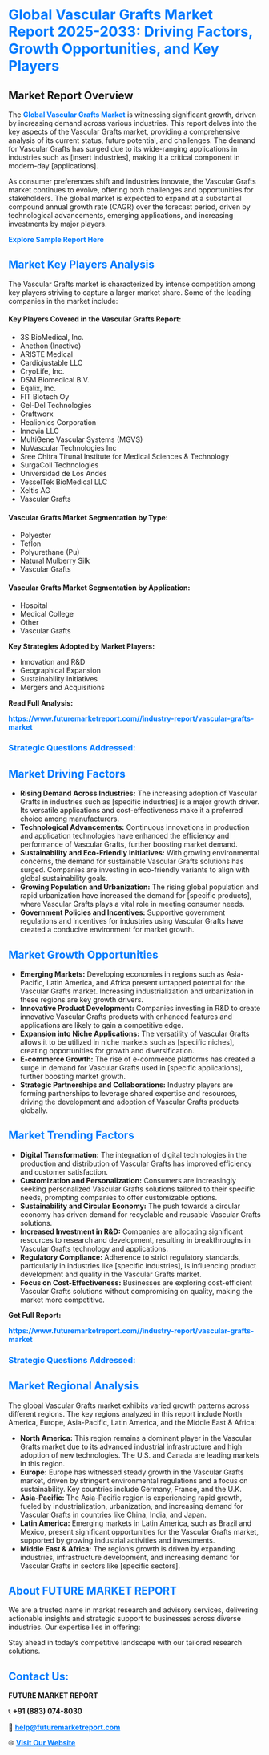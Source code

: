 <h1 style="color: #007BFF;">Global Vascular Grafts Market Report 2025-2033: Driving Factors, Growth Opportunities, and Key Players</h1>

<section id="overview">
<h2>Market Report Overview</h2>
<p>The <a href="https://www.futuremarketreport.com//industry-report/vascular-grafts-market" style="color: #007BFF; text-decoration: none;"><strong>Global Vascular Grafts Market</strong></a> is witnessing significant growth, driven by increasing demand across various industries. This report delves into the key aspects of the Vascular Grafts market, providing a comprehensive analysis of its current status, future potential, and challenges. The demand for Vascular Grafts has surged due to its wide-ranging applications in industries such as [insert industries], making it a critical component in modern-day [applications].</p>
<p>As consumer preferences shift and industries innovate, the Vascular Grafts market continues to evolve, offering both challenges and opportunities for stakeholders. The global market is expected to expand at a substantial compound annual growth rate (CAGR) over the forecast period, driven by technological advancements, emerging applications, and increasing investments by major players.</p>
</section>

<section id="overview">
<p><a href="https://www.futuremarketreport.com//request-sample/reportId=82765" style="color: #007BFF; text-decoration: none;"><strong>Explore Sample Report Here</strong></a></p>
</section>

<section id="key-players">
<h2 style="color: #007BFF;">Market Key Players Analysis</h2>
<p>The Vascular Grafts market is characterized by intense competition among key players striving to capture a larger market share. Some of the leading companies in the market include:</p>
<h4>Key Players Covered in the Vascular Grafts Report:</h4>
<ul><li>3S BioMedical, Inc.</li><li>Anethon (Inactive)</li><li>ARISTE Medical</li><li>Cardiojustable LLC</li><li>CryoLife, Inc.</li><li>DSM Biomedical B.V.</li><li>Eqalix, Inc.</li><li>FIT Biotech Oy</li><li>Gel-Del Technologies</li><li>Graftworx</li><li>Healionics Corporation</li><li>Innovia LLC</li><li>MultiGene Vascular Systems (MGVS)</li><li>NuVascular Technologies Inc</li><li>Sree Chitra Tirunal Institute for Medical Sciences &amp; Technology</li><li>SurgaColl Technologies</li><li>Universidad de Los Andes</li><li>VesselTek BioMedical LLC</li><li>Xeltis AG</li><li>Vascular Grafts</li></ul>
<h4>Vascular Grafts Market Segmentation by Type:</h4>
<ul><li>Polyester</li><li>Teflon</li><li>Polyurethane (Pu)</li><li>Natural Mulberry Silk</li><li>Vascular Grafts</li></ul>

<h4>Vascular Grafts Market Segmentation by Application:</h4>
<ul><li>Hospital</li><li>Medical College</li><li>Other</li><li>Vascular Grafts</li></ul>
<p><strong>Key Strategies Adopted by Market Players:</strong></p>
<ul>
<li>Innovation and R&D</li>
<li>Geographical Expansion</li>
<li>Sustainability Initiatives</li>
<li>Mergers and Acquisitions</li>
</ul>
</section>

<section>
<p><strong>Read Full Analysis: </strong></p><a href="https://www.futuremarketreport.com//industry-report/vascular-grafts-market" style="color: #007BFF; text-decoration: none;"><strong>https://www.futuremarketreport.com//industry-report/vascular-grafts-market</strong></a>
<h3 style="color: #007BFF;">Strategic Questions Addressed:</h3>
</section>

<section id="driving-factors">
<h2 style="color: #007BFF;">Market Driving Factors</h2>
<ul>
<li><strong>Rising Demand Across Industries:</strong> The increasing adoption of Vascular Grafts in industries such as [specific industries] is a major growth driver. Its versatile applications and cost-effectiveness make it a preferred choice among manufacturers.</li>
<li><strong>Technological Advancements:</strong> Continuous innovations in production and application technologies have enhanced the efficiency and performance of Vascular Grafts, further boosting market demand.</li>
<li><strong>Sustainability and Eco-Friendly Initiatives:</strong> With growing environmental concerns, the demand for sustainable Vascular Grafts solutions has surged. Companies are investing in eco-friendly variants to align with global sustainability goals.</li>
<li><strong>Growing Population and Urbanization:</strong> The rising global population and rapid urbanization have increased the demand for [specific products], where Vascular Grafts plays a vital role in meeting consumer needs.</li>
<li><strong>Government Policies and Incentives:</strong> Supportive government regulations and incentives for industries using Vascular Grafts have created a conducive environment for market growth.</li>
</ul>
</section>

<section id="growth-opportunities">
<h2 style="color: #007BFF;">Market Growth Opportunities</h2>
<ul>
<li><strong>Emerging Markets:</strong> Developing economies in regions such as Asia-Pacific, Latin America, and Africa present untapped potential for the Vascular Grafts market. Increasing industrialization and urbanization in these regions are key growth drivers.</li>
<li><strong>Innovative Product Development:</strong> Companies investing in R&D to create innovative Vascular Grafts products with enhanced features and applications are likely to gain a competitive edge.</li>
<li><strong>Expansion into Niche Applications:</strong> The versatility of Vascular Grafts allows it to be utilized in niche markets such as [specific niches], creating opportunities for growth and diversification.</li>
<li><strong>E-commerce Growth:</strong> The rise of e-commerce platforms has created a surge in demand for Vascular Grafts used in [specific applications], further boosting market growth.</li>
<li><strong>Strategic Partnerships and Collaborations:</strong> Industry players are forming partnerships to leverage shared expertise and resources, driving the development and adoption of Vascular Grafts products globally.</li>
</ul>
</section>

<section id="trending-factors">
<h2 style="color: #007BFF;">Market Trending Factors</h2>
<ul>
<li><strong>Digital Transformation:</strong> The integration of digital technologies in the production and distribution of Vascular Grafts has improved efficiency and customer satisfaction.</li>
<li><strong>Customization and Personalization:</strong> Consumers are increasingly seeking personalized Vascular Grafts solutions tailored to their specific needs, prompting companies to offer customizable options.</li>
<li><strong>Sustainability and Circular Economy:</strong> The push towards a circular economy has driven demand for recyclable and reusable Vascular Grafts solutions.</li>
<li><strong>Increased Investment in R&D:</strong> Companies are allocating significant resources to research and development, resulting in breakthroughs in Vascular Grafts technology and applications.</li>
<li><strong>Regulatory Compliance:</strong> Adherence to strict regulatory standards, particularly in industries like [specific industries], is influencing product development and quality in the Vascular Grafts market.</li>
<li><strong>Focus on Cost-Effectiveness:</strong> Businesses are exploring cost-efficient Vascular Grafts solutions without compromising on quality, making the market more competitive.</li>
</ul>
</section>

<section>
<p><strong>Get Full Report: </strong></p><a href="https://www.futuremarketreport.com//industry-report/vascular-grafts-market" style="color: #007BFF; text-decoration: none;"><strong>https://www.futuremarketreport.com//industry-report/vascular-grafts-market</strong></a>
<h3 style="color: #007BFF;">Strategic Questions Addressed:</h3>
</section>


<section id="regional-analysis">
<h2 style="color: #007BFF;">Market Regional Analysis</h2>
<p>The global Vascular Grafts market exhibits varied growth patterns across different regions. The key regions analyzed in this report include North America, Europe, Asia-Pacific, Latin America, and the Middle East & Africa:</p>
<ul>
<li><strong>North America:</strong> This region remains a dominant player in the Vascular Grafts market due to its advanced industrial infrastructure and high adoption of new technologies. The U.S. and Canada are leading markets in this region.</li>
<li><strong>Europe:</strong> Europe has witnessed steady growth in the Vascular Grafts market, driven by stringent environmental regulations and a focus on sustainability. Key countries include Germany, France, and the U.K.</li>
<li><strong>Asia-Pacific:</strong> The Asia-Pacific region is experiencing rapid growth, fueled by industrialization, urbanization, and increasing demand for Vascular Grafts in countries like China, India, and Japan.</li>
<li><strong>Latin America:</strong> Emerging markets in Latin America, such as Brazil and Mexico, present significant opportunities for the Vascular Grafts market, supported by growing industrial activities and investments.</li>
<li><strong>Middle East & Africa:</strong> The region’s growth is driven by expanding industries, infrastructure development, and increasing demand for Vascular Grafts in sectors like [specific sectors].</li>
</ul>
</section>

<footer>
<h2 style="color: #007BFF;">About FUTURE MARKET REPORT</h2>
<p>We are a trusted name in market research and advisory services, delivering actionable insights and strategic support to businesses across diverse industries. Our expertise lies in offering:</p>

<p>Stay ahead in today’s competitive landscape with our tailored research solutions.</p>

<h2 style="color: #007BFF;">Contact Us:</h2>
<p><strong>FUTURE MARKET REPORT</strong></p>
<p>📞 <strong>+91 (883) 074-8030</strong></p>
<p>📧 <strong><a href="mailto:help@futuremarketreport.com" style="color: #007BFF;">help@futuremarketreport.com</a></strong></p>
<p>🌐 <strong><a href="https://www.futuremarketreport.com/" style="color: #007BFF;">Visit Our Website</a></strong></p>
</footer>